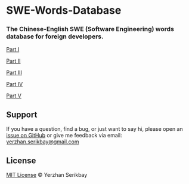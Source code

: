 # SWE-Words-Database
### The Chinese-English SWE (Software Engineering) words database for foreign developers.

[Part I](https://github.com/yerzhanserikbay/SWE-Words-Database/blob/master/Part%20I.md)

[Part II](https://github.com/yerzhanserikbay/SWE-Words-Database/blob/master/Part%20II.md)

[Part III](https://github.com/yerzhanserikbay/SWE-Words-Database/blob/master/Part%20III.md)

[Part IV](https://github.com/yerzhanserikbay/SWE-Words-Database/blob/master/Part%20IV.md)

[Part V](https://github.com/yerzhanserikbay/SWE-Words-Database/blob/master/Part%20V.md)

## Support

If you have a question, find a bug, or just want to say hi, please open an [issue on GitHub](https://github.com/yerzhanserikbay/yerzhanserikbay.github.io/issues/new) or give me feedback via email: yerzhan.serikbay@gmail.com

## License

[MIT License](./LICENSE) © Yerzhan Serikbay
